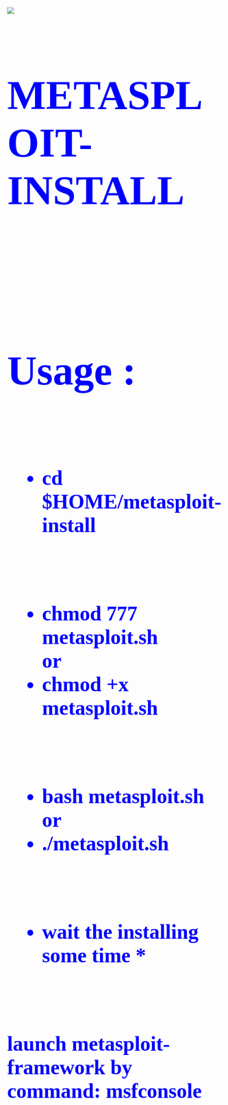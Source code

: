<html> 
 <body> 
<img src='https://d.top4top.io/p_21675ih5y0.gif'> 
<br>
 
<font color=blue size='10px' face='tahoma'>
 <h1>  <b> METASPLOIT-INSTALL <br> </h1>
<br>
<br> 

<font color=blue size='10px' face='tahoma'>
 <h1>  <b> Usage : <br> </h1>
  </body>
<br> 

* cd $HOME/metasploit-install
<br> 

  * chmod 777 metasploit.sh  
        or
  * chmod +x metasploit.sh
<br> 

* bash metasploit.sh  
        or
* ./metasploit.sh
<br> 

   * wait the installing some time *
<br> 

launch metasploit-framework by command: msfconsole
</body> 
</html> 
